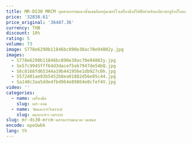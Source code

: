 ```yaml
---
title: MR-DS30 MRCM อุตสาหกรรมแนวตั้งแขนยืดหยุ่นเซอร์โวเครื่องต๊าปไฟฟ้าสําหรับเกลียวสกรูต๊าปโลหะ
price: '32838.61'
price_original: '36487.36'
currency: THB
discount: 10%
rating: 5
volume: 73
image: S778e6290b11846bc890e38ac70e94802y.jpg
images:
  - S778e6290b11846bc890e38ac70e94802y.jpg
  - Se57c9945fff64d3dacef5eb7947de54bQ.jpg
  - S6c8168fd65344a19b441956e1db927c0h.jpg
  - S572401ae93b5452b8ea01882d56e85c44.jpg
  - Sa148c3aa5dde4fbd964e89864e0cfef4V.jpg
video: ''
categories:
  - name: เครื่องมือ
    slug: เคร-องม
  - name: วัดและการวิเคราะห์
    slug: ดและการว-เคราะห
slug: mr-ds30-mrcm-ตสาหกรรมแนวต-งแขนย
encode: opoUwbk
lang: th
---
```

  
